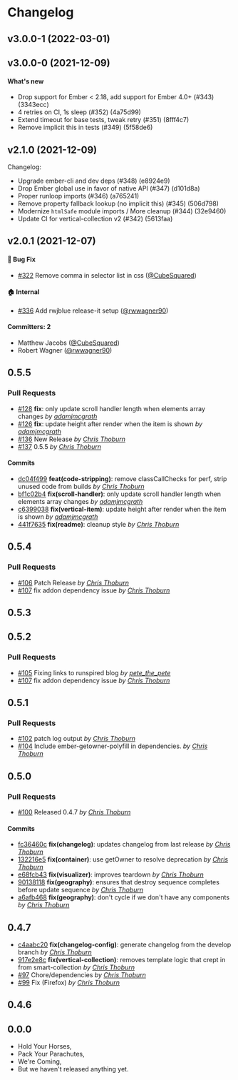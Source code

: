 Changelog
=========

## v3.0.0-1 (2022-03-01)


## v3.0.0-0 (2021-12-09)

#### What's new

* Drop support for Ember < 2.18, add support for Ember 4.0+ (#343) (3343ecc)
* 4 retries on CI, 1s sleep (#352) (4a75d99)
* Extend timeout for base tests, tweak retry (#351) (8fff4c7)
* Remove implicit this in tests (#349) (5f58de6)


## v2.1.0 (2021-12-09)

Changelog:

* Upgrade ember-cli and dev deps (#348) (e8924e9)
* Drop Ember global use in favor of native API (#347) (d101d8a)
* Proper runloop imports (#346) (a765241)
* Remove property fallback lookup (no implicit this) (#345) (506d798)
* Modernize `htmlSafe` module imports / More cleanup (#344) (32e9460)
* Update CI for vertical-collection v2 (#342) (5613faa)


## v2.0.1 (2021-12-07)

#### :bug: Bug Fix
* [#322](https://github.com/html-next/vertical-collection/pull/322) Remove comma in selector list in css ([@CubeSquared](https://github.com/CubeSquared))

#### :house: Internal
* [#336](https://github.com/html-next/vertical-collection/pull/336) Add rwjblue release-it setup ([@rwwagner90](https://github.com/rwwagner90))

#### Committers: 2
- Matthew Jacobs ([@CubeSquared](https://github.com/CubeSquared))
- Robert Wagner ([@rwwagner90](https://github.com/rwwagner90))


## 0.5.5

### Pull Requests

- [#128](https://github.com/runspired/smoke-and-mirrors/pull/128) **fix**: only update scroll handler length when elements array changes  *by [adamjmcgrath](https://github.com/adamjmcgrath)*
- [#126](https://github.com/runspired/smoke-and-mirrors/pull/126) **fix**: update height after render when the item is shown  *by [adamjmcgrath](https://github.com/adamjmcgrath)*
- [#136](https://github.com/runspired/smoke-and-mirrors/pull/136)  New Release  *by [Chris Thoburn](https://github.com/runspired)*
- [#137](https://github.com/runspired/smoke-and-mirrors/pull/137)  0.5.5  *by [Chris Thoburn](https://github.com/runspired)*

#### Commits

- [dc04f499](https://github.com/runspired/smoke-and-mirrors/commit/dc04f49924e5b3379df4d97692e5405ad8c393a6) **feat(code-stripping)**: remove classCallChecks for perf, strip unused code from builds *by [Chris Thoburn](https://github.com/runspired)*
- [bf1c02b4](https://github.com/runspired/smoke-and-mirrors/commit/bf1c02b4fa4c5d32c3bad0df9ab3a9e2086184a5) **fix(scroll-handler)**: only update scroll handler length when elements array changes *by [adamjmcgrath](https://github.com/adamjmcgrath)*
- [c6399038](https://github.com/runspired/smoke-and-mirrors/commit/c6399038759d46b234f585f48b8e52a1434a1b46) **fix(vertical-item)**: update height after render when the item is shown *by [adamjmcgrath](https://github.com/adamjmcgrath)*
- [441f7635](https://github.com/runspired/smoke-and-mirrors/commit/441f76359695439ce91bae21cc34309409b6e0bc) **fix(readme)**: cleanup style *by [Chris Thoburn](https://github.com/runspired)*

## 0.5.4

### Pull Requests

- [#106](https://github.com/runspired/smoke-and-mirrors/pull/106)  Patch Release  *by [Chris Thoburn](https://github.com/runspired)*
- [#107](https://github.com/runspired/smoke-and-mirrors/pull/107)  fix addon dependency issue  *by [Chris Thoburn](https://github.com/runspired)*

## 0.5.3

## 0.5.2

### Pull Requests

- [#105](https://github.com/runspired/smoke-and-mirrors/pull/105)  Fixing links to runspired blog  *by [pete_the_pete](https://github.com/pete-the-pete)*
- [#107](https://github.com/runspired/smoke-and-mirrors/pull/107)  fix addon dependency issue  *by [Chris Thoburn](https://github.com/runspired)*

## 0.5.1

### Pull Requests

- [#102](https://github.com/runspired/smoke-and-mirrors/pull/102)  patch log output  *by [Chris Thoburn](https://github.com/runspired)*
- [#104](https://github.com/runspired/smoke-and-mirrors/pull/104)  Include ember-getowner-polyfill in dependencies.  *by [Chris Thoburn](https://github.com/runspired)*

## 0.5.0

### Pull Requests

- [#100](https://github.com/runspired/smoke-and-mirrors/pull/100)  Released 0.4.7  *by [Chris Thoburn](https://github.com/runspired)*

#### Commits

- [fc36460c](https://github.com/runspired/smoke-and-mirrors/commit/fc36460c463da33e53c72c6374373e25b3fde996) **fix(changelog)**: updates changelog from last release *by [Chris Thoburn](https://github.com/runspired)*
- [132216e5](https://github.com/runspired/smoke-and-mirrors/commit/132216e5acc0fdd0754a23323ffe97ee6018f2c9) **fix(container)**: use getOwner to resolve deprecation *by [Chris Thoburn](https://github.com/runspired)*
- [e68fcb43](https://github.com/runspired/smoke-and-mirrors/commit/e68fcb43f19517c976ec0cd31b0e3dfe4ee0babe) **fix(visualizer)**: improves teardown *by [Chris Thoburn](https://github.com/runspired)*
- [90138118](https://github.com/runspired/smoke-and-mirrors/commit/90138118c154144c7c29f5d8abab2a60f0d7571d) **fix(geography)**: ensures that destroy sequence completes before update sequence *by [Chris Thoburn](https://github.com/runspired)*
- [a6afb468](https://github.com/runspired/smoke-and-mirrors/commit/a6afb46808a3caa7424c09687d80ed658015c995) **fix(geography)**: don't cycle if we don't have any components *by [Chris Thoburn](https://github.com/runspired)*

## 0.4.7

- [c4aabc20](https://github.com/runspired/smoke-and-mirrors/commit/c4aabc209f2d42668c12b5c121a363384c7b42c4) **fix(changelog-config)**: generate changelog from the develop branch *by [Chris Thoburn](https://github.com/runspired)*
- [917e2e8c](https://github.com/runspired/smoke-and-mirrors/commit/917e2e8c2886116092f38fefb8bf5da2dd70adca) **fix(vertical-collection)**: removes template logic that crept in from smart-collection *by [Chris Thoburn](https://github.com/runspired)*
- [#97](https://github.com/runspired/smoke-and-mirrors/pull/97)  Chore/dependencies  *by [Chris Thoburn](https://github.com/runspired/chore)*
- [#99](https://github.com/runspired/smoke-and-mirrors/pull/99)  Fix (Firefox)  *by [Chris Thoburn](https://github.com/runspired)*

## 0.4.6

## 0.0.0

- Hold Your Horses,
- Pack Your Parachutes,
- We're Coming,
- But we haven't released anything yet.
